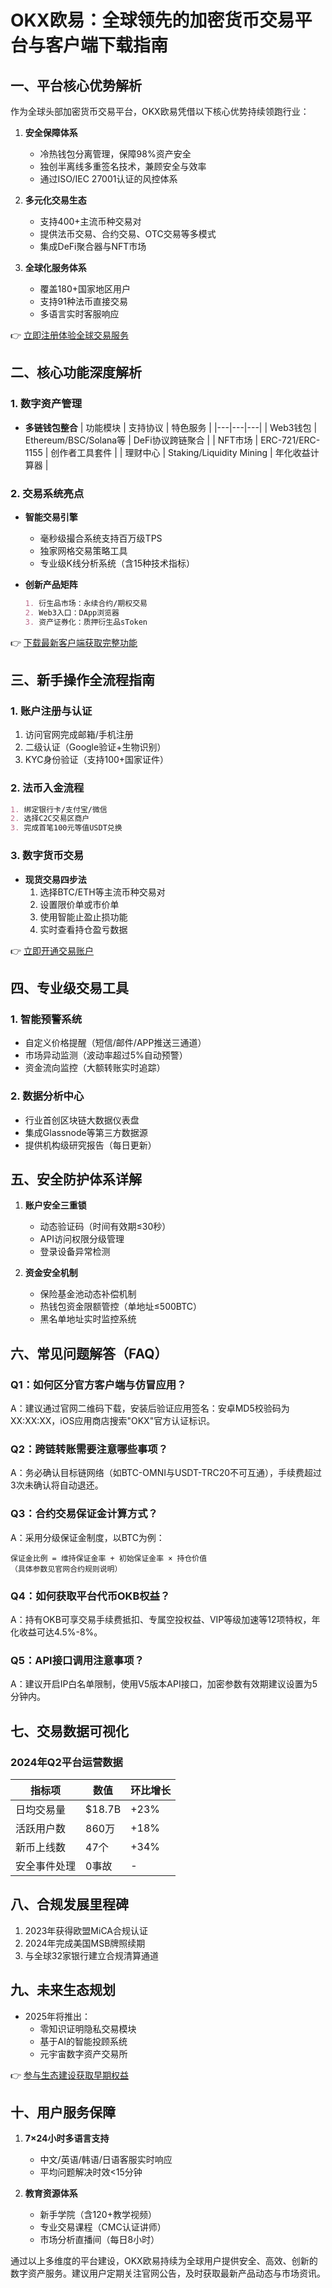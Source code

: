 # OKX欧易：全球领先的加密货币交易平台与客户端下载指南

## 一、平台核心优势解析

作为全球头部加密货币交易平台，OKX欧易凭借以下核心优势持续领跑行业：

1. **安全保障体系**
   - 冷热钱包分离管理，保障98%资产安全
   - 独创半离线多重签名技术，兼顾安全与效率
   - 通过ISO/IEC 27001认证的风控体系

2. **多元化交易生态**
   - 支持400+主流币种交易对
   - 提供法币交易、合约交易、OTC交易等多模式
   - 集成DeFi聚合器与NFT市场

3. **全球化服务体系**
   - 覆盖180+国家地区用户
   - 支持91种法币直接交易
   - 多语言实时客服响应

👉 [立即注册体验全球交易服务](https://bit.ly/okx_welcome)

## 二、核心功能深度解析

### 1. 数字资产管理
- **多链钱包整合**
  | 功能模块 | 支持协议 | 特色服务 |
  |---|---|---|
  | Web3钱包 | Ethereum/BSC/Solana等 | DeFi协议跨链聚合 |
  | NFT市场 | ERC-721/ERC-1155 | 创作者工具套件 |
  | 理财中心 | Staking/Liquidity Mining | 年化收益计算器 |

### 2. 交易系统亮点
- **智能交易引擎**
  - 毫秒级撮合系统支持百万级TPS
  - 独家网格交易策略工具
  - 专业级K线分析系统（含15种技术指标）

- **创新产品矩阵**
  ```markdown
  1. 衍生品市场：永续合约/期权交易
  2. Web3入口：DApp浏览器
  3. 资产证券化：质押衍生品sToken
  ```

👉 [下载最新客户端获取完整功能](https://bit.ly/okx_welcome)

## 三、新手操作全流程指南

### 1. 账户注册与认证
1. 访问官网完成邮箱/手机注册
2. 二级认证（Google验证+生物识别）
3. KYC身份验证（支持100+国家证件）

### 2. 法币入金流程
```markdown
1. 绑定银行卡/支付宝/微信
2. 选择C2C交易区商户
3. 完成首笔100元等值USDT兑换
```

### 3. 数字货币交易
- **现货交易四步法**
  1. 选择BTC/ETH等主流币种交易对
  2. 设置限价单或市价单
  3. 使用智能止盈止损功能
  4. 实时查看持仓盈亏数据

👉 [立即开通交易账户](https://bit.ly/okx_welcome)

## 四、专业级交易工具

### 1. 智能预警系统
- 自定义价格提醒（短信/邮件/APP推送三通道）
- 市场异动监测（波动率超过5%自动预警）
- 资金流向监控（大额转账实时追踪）

### 2. 数据分析中心
- 行业首创区块链大数据仪表盘
- 集成Glassnode等第三方数据源
- 提供机构级研究报告（每日更新）

## 五、安全防护体系详解

1. **账户安全三重锁**
   - 动态验证码（时间有效期≤30秒）
   - API访问权限分级管理
   - 登录设备异常检测

2. **资金安全机制**
   - 保险基金池动态补偿机制
   - 热钱包资金限额管控（单地址≤500BTC）
   - 黑名单地址实时监控系统

## 六、常见问题解答（FAQ）

### Q1：如何区分官方客户端与仿冒应用？
A：建议通过官网二维码下载，安装后验证应用签名：安卓MD5校验码为XX:XX:XX，iOS应用商店搜索"OKX"官方认证标识。

### Q2：跨链转账需要注意哪些事项？
A：务必确认目标链网络（如BTC-OMNI与USDT-TRC20不可互通），手续费超过3次未确认将自动退还。

### Q3：合约交易保证金计算方式？
A：采用分级保证金制度，以BTC为例：
```
保证金比例 = 维持保证金率 + 初始保证金率 × 持仓价值
（具体参数见官网合约规则说明）
```

### Q4：如何获取平台代币OKB权益？
A：持有OKB可享交易手续费抵扣、专属空投权益、VIP等级加速等12项特权，年化收益可达4.5%-8%。

### Q5：API接口调用注意事项？
A：建议开启IP白名单限制，使用V5版本API接口，加密参数有效期建议设置为5分钟内。

## 七、交易数据可视化

### 2024年Q2平台运营数据
| 指标项 | 数值 | 环比增长 |
|---|---|---|
| 日均交易量 | $18.7B | +23% |
| 活跃用户数 | 860万 | +18% |
| 新币上线数 | 47个 | +34% |
| 安全事件处理 | 0事故 | - |

## 八、合规发展里程碑

1. 2023年获得欧盟MiCA合规认证
2. 2024年完成美国MSB牌照续期
3. 与全球32家银行建立合规清算通道

## 九、未来生态规划

- 2025年将推出：
  - 零知识证明隐私交易模块
  - 基于AI的智能投顾系统
  - 元宇宙数字资产交易所

👉 [参与生态建设获取早期权益](https://bit.ly/okx_welcome)

## 十、用户服务保障

1. **7×24小时多语言支持**
   - 中文/英语/韩语/日语客服实时响应
   - 平均问题解决时效<15分钟

2. **教育资源体系**
   - 新手学院（含120+教学视频）
   - 专业交易课程（CMC认证讲师）
   - 市场分析直播间（每日8小时）

通过以上多维度的平台建设，OKX欧易持续为全球用户提供安全、高效、创新的数字资产服务。建议用户定期关注官网公告，及时获取最新产品动态与市场资讯。